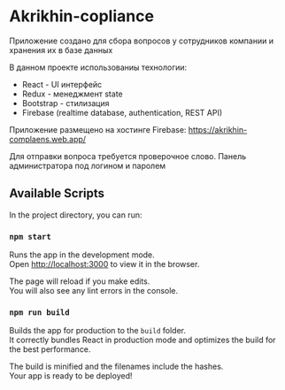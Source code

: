 # Akrikhin-copliance

Приложение создано для сбора вопросов у сотрудников компании и хранения их в базе данных

В данном проекте использованиы технологии:
- React - UI интерфейс
- Redux - менеджмент state
- Bootstrap - стилизация
- Firebase (realtime database, authentication, REST API)

Приложение размещено на хостинге Firebase:
https://akrikhin-complaens.web.app/

Для отправки вопроса требуется проверочное слово. Панель администратора под логином и паролем

## Available Scripts

In the project directory, you can run:

### `npm start`

Runs the app in the development mode.\
Open [http://localhost:3000](http://localhost:3000) to view it in the browser.

The page will reload if you make edits.\
You will also see any lint errors in the console.

### `npm run build`

Builds the app for production to the `build` folder.\
It correctly bundles React in production mode and optimizes the build for the best performance.

The build is minified and the filenames include the hashes.\
Your app is ready to be deployed!


